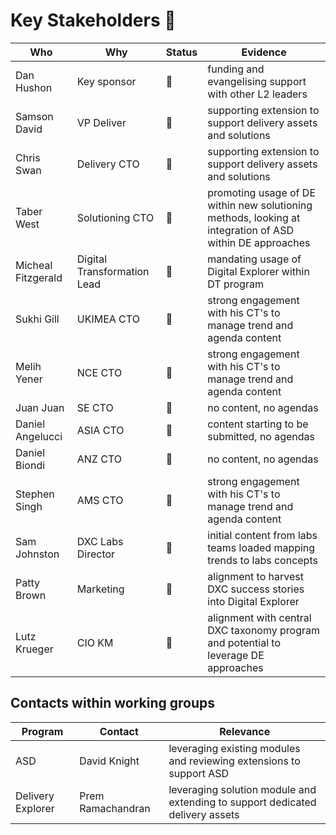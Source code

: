# Key Stakeholders :busts_in_silhouette:

| Who | Why | Status | Evidence
|----|----|----|----|
| Dan Hushon | Key sponsor | :green_book: | funding and evangelising support with other L2 leaders
| Samson David | VP Deliver | :green_book: | supporting extension to support delivery assets and solutions
| Chris Swan | Delivery CTO | :green_book: | supporting extension to support delivery assets and solutions
| Taber West | Solutioning CTO | :green_book: | promoting usage of DE within new solutioning methods, looking at integration of ASD within DE approaches
| Micheal Fitzgerald | Digital Transformation Lead | :green_book: | mandating usage of Digital Explorer within DT program
| Sukhi Gill | UKIMEA CTO | :green_book: | strong engagement with his CT's to manage trend and agenda content
| Melih Yener | NCE CTO | :green_book: | strong engagement with his CT's to manage trend and agenda content
| Juan Juan | SE CTO | :closed_book: | no content, no agendas
| Daniel Angelucci | ASIA CTO | :orange_book: | content starting to be submitted, no agendas
| Daniel Biondi |ANZ CTO | :closed_book: |  no content, no agendas
| Stephen Singh | AMS CTO | :green_book: | strong engagement with his CT's to manage trend and agenda content
| Sam Johnston | DXC Labs Director | :green_book: | initial content from labs teams loaded mapping trends to labs concepts
| Patty Brown | Marketing | :green_book: | alignment to harvest DXC success stories into Digital Explorer
| Lutz Krueger | CIO KM | :green_book: | alignment with central DXC taxonomy program and potential to leverage DE approaches

## Contacts within working groups

|Program | Contact | Relevance
|----|----|-----|
|ASD| David Knight | leveraging existing modules and reviewing extensions to support ASD
|Delivery Explorer| Prem Ramachandran | leveraging solution module and extending to support dedicated delivery assets 